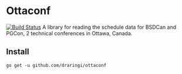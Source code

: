 # Ottaconf
[![Build Status](https://travis-ci.org/draringi/ottaconf.svg?branch=master)](https://travis-ci.org/draringi/ottaconf)
A library for reading the schedule data for BSDCan and PGCon, 2 technical conferences in Ottawa, Canada.
## Install
`go get -u github.com/draringi/ottaconf`
